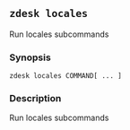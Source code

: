 ## `zdesk locales`

Run locales subcommands

### Synopsis

    zdesk locales COMMAND[ ... ]

### Description

Run locales subcommands


